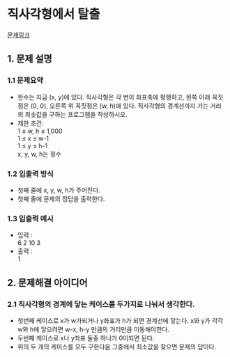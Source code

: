 # 직사각형에서 탈출
[문제링크](https://www.acmicpc.net/problem/1085)

## 1. 문제 설명

### 1.1 문제요약
- 한수는 지금 (x, y)에 있다. 직사각형은 각 변이 좌표축에 평행하고, 왼쪽 아래 꼭짓점은 (0, 0), 오른쪽 위 꼭짓점은 (w, h)에 있다. 직사각형의 경계선까지 가는 거리의 최솟값을 구하는 프로그램을 작성하시오.
- 제한 조건:<br> 
1 ≤ w, h ≤ 1,000<br>
1 ≤ x ≤ w-1<br>
1 ≤ y ≤ h-1<br>
x, y, w, h는 정수
### 1.2 입출력 방식 
- 첫째 줄에 x, y, w, h가 주어진다.
- 첫째 줄에 문제의 정답을 출력한다.


### 1.3 입출력 예시
- 입력 :
<br> 6 2 10 3
- 출력 : 
<br> 1

## 2. 문제해결 아이디어

### 2.1 직사각형의 경계에 닿는 케이스를 두가지로 나눠서 생각한다.
- 첫번째 케이스로 x가 w가되거나 y좌표가 h가 되면 경계선에 닿는다. x와 y가 각각 w와 h에 닿으려면 w-x, h-y 만큼의 거리만큼 이동해야한다. 
- 두번째 케이스로 x나 y좌표 둘중 하나가 0이되면 된다.
- 위의 두 개의 케이스를 모두 구한다음 그중에서 최소값을 찾으면 문제의 답이다.